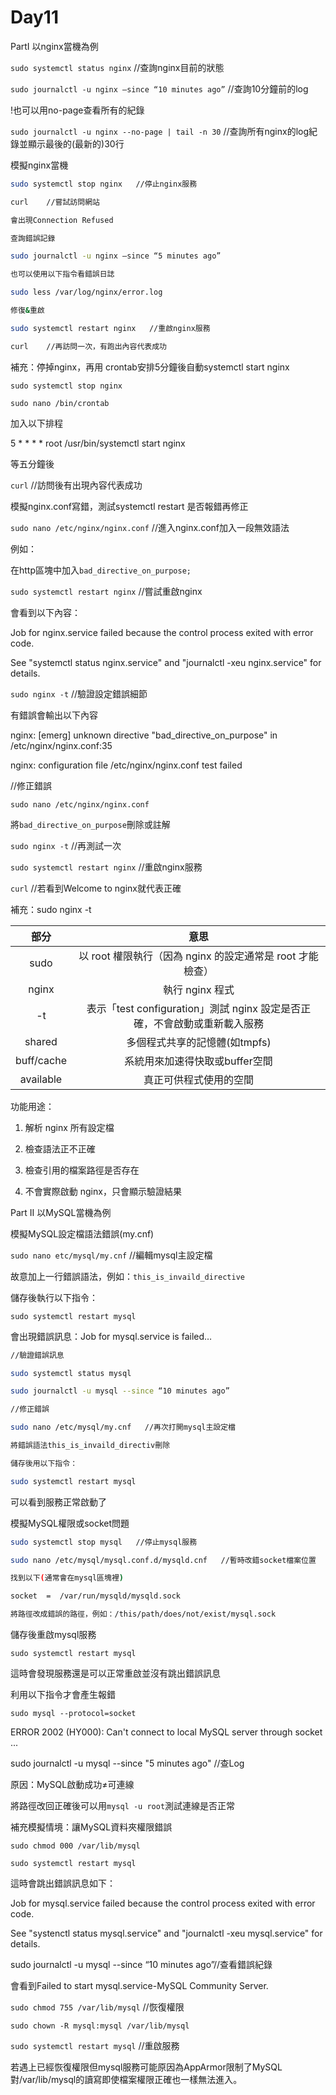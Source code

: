 # Day11

PartI 以nginx當機為例

`sudo systemctl status nginx`   //查詢nginx目前的狀態

`sudo journalctl -u nginx –since “10 minutes ago”`   //查詢10分鐘前的log

!也可以用no-page查看所有的紀錄

`sudo journalctl -u nginx --no-page | tail -n 30`   //查詢所有nginx的log紀錄並顯示最後的(最新的)30行

模擬nginx當機

```bash
sudo systemctl stop nginx   //停止nginx服務

curl    //嘗試訪問網站

會出現Connection Refused

查詢錯誤記錄

sudo journalctl -u nginx –since “5 minutes ago”

也可以使用以下指令看錯誤日誌

sudo less /var/log/nginx/error.log

修復&重啟

sudo systemctl restart nginx   //重啟nginx服務

curl    //再訪問一次，有跑出內容代表成功
```

補充：停掉nginx，再用 crontab安排5分鐘後自動systemctl start nginx

`sudo systemctl stop nginx`

`sudo nano /bin/crontab`

加入以下排程

5 * * * *   root   /usr/bin/systemctl start nginx

等五分鐘後

`curl`    //訪問後有出現內容代表成功

模擬nginx.conf寫錯，測試systemctl restart 是否報錯再修正

`sudo nano /etc/nginx/nginx.conf`   //進入nginx.conf加入一段無效語法

例如：

在http區塊中加入`bad_directive_on_purpose;`

`sudo systemctl restart nginx`   //嘗試重啟nginx

會看到以下內容：

Job for nginx.service failed because the control process exited with error code.

See "systemctl status nginx.service" and "journalctl -xeu nginx.service" for details.

`sudo nginx -t`   //驗證設定錯誤細節

有錯誤會輸出以下內容

nginx: [emerg] unknown directive "bad_directive_on_purpose" in /etc/nginx/nginx.conf:35

nginx: configuration file /etc/nginx/nginx.conf test failed

//修正錯誤

`sudo nano /etc/nginx/nginx.conf`

將`bad_directive_on_purpose`刪除或註解

`sudo nginx -t`   //再測試一次

`sudo systemctl restart nginx`   //重啟nginx服務

`curl`    //若看到Welcome to nginx就代表正確

補充：sudo nginx -t

|        部分     |                                       意思                                       |
|:---------------:|:--------------------------------------------------------------------------------:|
|        sudo     |     以 root 權限執行（因為 nginx 的設定通常是 root 才能檢查）                    |
|        nginx    |     執行 nginx 程式                                                              |
|        -t       |     表示「test configuration」測試 nginx 設定是否正確，不會啟動或重新載入服務    |
|       shared    |     多個程式共享的記憶體(如tmpfs)                                                |
|     buff/cache  |     系統用來加速得快取或buffer空間                                               |
|      available  |     真正可供程式使用的空間                                                       |

功能用途：

1. 解析 nginx 所有設定檔

2. 檢查語法正不正確

3. 檢查引用的檔案路徑是否存在

4. 不會實際啟動 nginx，只會顯示驗證結果

Part II 以MySQL當機為例

模擬MySQL設定檔語法錯誤(my.cnf)

`sudo nano etc/mysql/my.cnf`   //編輯mysql主設定檔

故意加上一行錯誤語法，例如：`this_is_invaild_directive`

儲存後執行以下指令：

`sudo systemctl restart mysql`

會出現錯誤訊息：Job for mysql.service is failed…

```bash
//驗證錯誤訊息

sudo systemctl status mysql

sudo journalctl -u mysql --since “10 minutes ago”

//修正錯誤

sudo nano /etc/mysql/my.cnf   //再次打開mysql主設定檔

將錯誤語法this_is_invaild_directiv刪除

儲存後用以下指令：

sudo systemctl restart mysql
```

可以看到服務正常啟動了

模擬MySQL權限或socket問題

```bash
sudo systemctl stop mysql   //停止mysql服務

sudo nano /etc/mysql/mysql.conf.d/mysqld.cnf   //暫時改錯socket檔案位置

找到以下(通常會在mysql區塊裡)

socket  =  /var/run/mysqld/mysqld.sock

將路徑改成錯誤的路徑，例如：/this/path/does/not/exist/mysql.sock
```

儲存後重啟mysql服務

`sudo systemctl restart mysql`

這時會發現服務還是可以正常重啟並沒有跳出錯誤訊息

利用以下指令才會產生報錯

`sudo mysql --protocol=socket`

ERROR 2002 (HY000): Can't connect to local MySQL server through socket ...

sudo journalctl -u mysql --since "5 minutes ago"   //查Log

原因：MySQL啟動成功≠可連線

將路徑改回正確後可以用`mysql -u root`測試連線是否正常

補充模擬情境：讓MySQL資料夾權限錯誤

`sudo chmod 000 /var/lib/mysql`

`sudo systemctl restart mysql`

這時會跳出錯誤訊息如下：

Job for mysql.service failed because the control process exited with error code.

See "systenctl status mysql.service" and "journalctl -xeu mysql.service" for details.

sudo journalctl -u mysql --since “10 minutes ago”//查看錯誤紀錄

會看到Failed to start mysql.service-MySQL Community Server.

`sudo chmod 755 /var/lib/mysql`   //恢復權限

`sudo chown -R mysql:mysql /var/lib/mysql`

`sudo systemctl restart mysql`   //重啟服務

若遇上已經恢復權限但mysql服務可能原因為AppArmor限制了MySQL對/var/lib/mysql的讀寫即使檔案權限正確也一樣無法進入。


